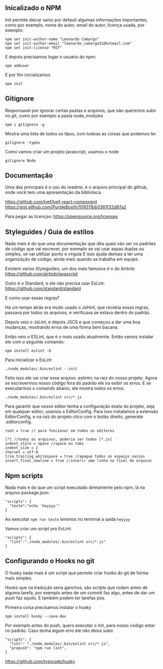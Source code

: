 ## Inicalizado o NPM

Init permite deicar salvo por default algumas informações importantes, como por exemplo, nome do autor, email do autor, licença usada, por exemplo:
```
npm set init-author-name "Leonardo Camargo"
npm set init-author-email "leonardo_camargo31@hotmail.com"
npm set init-license "MIT"
```
E depois precisamos logar o usuário do npm:
```
npm adduser
```
E por fim inicializamos
```
npm init
```

## Gitignore

Responsavel por ignorar certas pastas e arquivos, que não queremos subir no git, como por exemplo a pasta node_modules

```
npm i gitignore -g
```

Mostra uma lista de todos os tipos, com todoas as coisas que podemos ter
```
gitignore -types
```
Como vamos criar um projeto javascript, usamos o node
```
gitignore Node
```

## Documentação

Uma das principais é o uso do readme, é o arquivo principal do github, onde você tem uma apresentação da biblioteca.

https://github.com/lyef/lyef-react-component
https://gist.github.com/PurpleBooth/109311bb0361f32d87a2

Para pegar as licenças:
https://opensource.org/licenses



## Styleguides / Guia de estilos

Nada mais é do que uma documentação que dita quais vão ser os padrões de código que vai escrever, por exemplo se vai usar aspas duplas ou simples, se vai ultilizar ponto e virgula E isso ajuda demais a ter uma organização de código, ainda mais quando se trabalha em equipe.

Existem varios Styleguides, um dos mais famosos é o do Airbnb: https://github.com/airbnb/javascript

Outro é o Standard, e ele não precisa usar EsLint: https://github.com/standard/standard

E como usar essas regras?

Há um tempo atrás era muito usado o JsHint, que recebia essas regras, passava por todos os arquivos, e verificava se estava dentro do padrão.

Depois veio o JsLint, e depois JSCS e que começou a dar uma boa mudanças, mostrando erros de uma forma bem bacana.

Então veio o ESLint, que é o mais usado atualmente. Então vamos instalar ele com o seguinte comando:

```
npm install eslint -D
```

Para inicializar o EsLint
```
./node_modules/.bin/eslint --init
```
Feito isso ele vai criar esse arquivo .eslintrc na raiz do nosso projeto. Agora se escrevermos nosso código fora do padrão ele ira exibir os erros. E se executarmos o comando abaixo, ele mostra todos os erros.

```
./node_modules/.bin/eslint src/*.js
```
Para garantir que nosso editor tenha a configuração exata do projeto, seja em qualquer editor, usamos o EditorConfig. Para isso instalamos a extensão EditorConfig, e na raiz do projeto clico com o botão direito, generate .editorconfig.

```
root = true // para funcionar em todos os editores

[*] //todos os arquivos, poderia ser todos [*.js]
indent_style = space //space ou tabs
indent_size = 2
charset = utf-8
trim_trailing_whitespace = true //apague todos os espaços vazios
insert_final_newline = true //inserir uma linha no final do arquivo
```

## Npm scripts

Nada mais é do que um script executado diretamente pelo npm, lá no arquivo package.json:
```
"scripts": {
  "teste":"echo 'heyyyy'"
}
```
Ao executar `npm run teste` teremos no terminal a saida `heyyyy`

Vamos criar um script pro EsLint:
```
"scripts": {
  "lint":"./node_modules/.bin/eslint src/*.js"
}
```

## Configurando o Hooks no git

O husky nada mais é um script que permite criar hooks do git de forma mais simples.

Hooks que na tradução seria ganchos, são scripts que rodam antes de alguma tarefa, por exemplo antes de um commit faz algo, antes de dar um push faz aquilo. E também podem ter tarefas pós.

Primeira coisa precisamos instalar o husky
```
npm install husky --save-dev
```
Por exemplo antes do push, quero executar o lint, para nosso código estar no padrão. Caso tenha algum erro ele não deixa subir.
```
"scripts": {
  "lint": "./node_modules/.bin/eslint src/*.js",
  "prepush": "npm run lint",
}
```

https://github.com/typicode/husky
